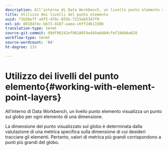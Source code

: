 ```yaml
---
description: All’interno di Data Workbench, un livello punto elemento visualizza un punto sul globo per ogni elemento di una dimensione.
title: Utilizzo dei livelli del punto elemento
uuid: 71b58e7f-a9f5-479c-855b-7215eb5347f0
exl-id: 8010474c-b673-4187-aaea-cbff2db1150b
translation-type: tm+mt
source-git-commit: d9df90242ef96188f4e4b5e6d04cfef196b0a628
workflow-type: tm+mt
source-wordcount: '84'
ht-degree: 11%

---
```


# Utilizzo dei livelli del punto elemento{#working-with-element-point-layers}

All’interno di Data Workbench, un livello punto elemento visualizza un punto sul globo per ogni elemento di una dimensione.

La dimensione del punto visualizzato sul globo è determinata dalla valutazione di una metrica specifica sulla dimensione di cui desideri tracciare gli elementi. Pertanto, valori di metrica più grandi corrispondono a punti più grandi del globo.
